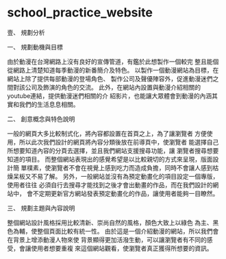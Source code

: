 # school_practice_website
壹、 規劃分析 
 
一、 規劃動機與目標 
 
由於動漫在台灣網路上沒有良好的宣傳管道，有鑑於此想製作一個較完
整且能個從網路上清楚知道每季動漫的新番簡介及特色。 
以製作一個動漫網站為目標，在網站上除了提供每部動漫的登場角色、
製作公司及聲優陣容外，促進動漫迷們之間對該公司及飾演的角色的交流。
此外，在網站內設置與動漫介紹相關的youtube連結，提供動漫迷們相關的介
紹影片，也能讓大眾體會到動漫的內涵其實和我們的生活息息相關。 
 
二、 創意概念與特色說明 

一般的網頁大多比較制式化，將內容都設置在首頁之上，為了讓瀏覽者
方便使用，所以此次我們設計的網頁將內容分類後放在前導頁中，使瀏覽者
能選擇自己所想要知道內容的分頁去選擇，並且我們網站支援搜尋功能，讓
瀏覽者搜尋想要知道的項目。 
而整個網站表現出的感覺希望是以比較親切的方式來呈現，版面設計簡
單樸素，使瀏覽者不會在視覺上感到吃力而造成負擔，同時不會讓人感到枯
燥呆板又不易了解。 
另外，一般網站並沒有為預定動畫化的項目設定一個專版，使用者往往
必須自行去搜尋才能找到之後才會出動畫的作品，而在我們設計的網站中，
會不定期更新官方網站發表預定動畫化的作品，讓使用者能夠一目瞭然。 
 
三、 規劃主題與內容說明 

整個網站設計風格採用比較清新、崇尚自然的風格，顏色大致上以綠色
為主、黑色為輔，使整個頁面比較有統一性。 
由於這是一個介紹動漫的網站，所以我們會在背景上增添動漫人物來使
背景顯得更加活潑生動，可以讓瀏覽者有不同的感受，會讓使用者想要重複
來這個網站觀看，使瀏覽者真正獲得所想要的資訊。 
